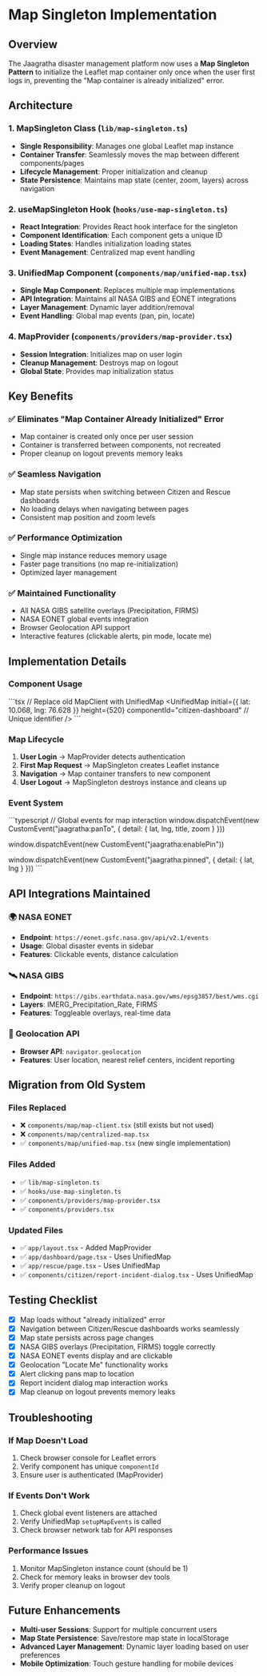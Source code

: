 # Map Singleton Implementation

## Overview

The Jaagratha disaster management platform now uses a **Map Singleton Pattern** to initialize the Leaflet map container only once when the user first logs in, preventing the "Map container is already initialized" error.

## Architecture

### 1. **MapSingleton Class** (`lib/map-singleton.ts`)
- **Single Responsibility**: Manages one global Leaflet map instance
- **Container Transfer**: Seamlessly moves the map between different components/pages
- **Lifecycle Management**: Proper initialization and cleanup
- **State Persistence**: Maintains map state (center, zoom, layers) across navigation

### 2. **useMapSingleton Hook** (`hooks/use-map-singleton.ts`)
- **React Integration**: Provides React hook interface for the singleton
- **Component Identification**: Each component gets a unique ID
- **Loading States**: Handles initialization loading states
- **Event Management**: Centralized map event handling

### 3. **UnifiedMap Component** (`components/map/unified-map.tsx`)
- **Single Map Component**: Replaces multiple map implementations
- **API Integration**: Maintains all NASA GIBS and EONET integrations
- **Layer Management**: Dynamic layer addition/removal
- **Event Handling**: Global map events (pan, pin, locate)

### 4. **MapProvider** (`components/providers/map-provider.tsx`)
- **Session Integration**: Initializes map on user login
- **Cleanup Management**: Destroys map on logout
- **Global State**: Provides map initialization status

## Key Benefits

### ✅ **Eliminates "Map Container Already Initialized" Error**
- Map container is created only once per user session
- Container is transferred between components, not recreated
- Proper cleanup on logout prevents memory leaks

### ✅ **Seamless Navigation**
- Map state persists when switching between Citizen and Rescue dashboards
- No loading delays when navigating between pages
- Consistent map position and zoom levels

### ✅ **Performance Optimization**
- Single map instance reduces memory usage
- Faster page transitions (no map re-initialization)
- Optimized layer management

### ✅ **Maintained Functionality**
- All NASA GIBS satellite overlays (Precipitation, FIRMS)
- NASA EONET global events integration
- Browser Geolocation API support
- Interactive features (clickable alerts, pin mode, locate me)

## Implementation Details

### Component Usage

\`\`\`tsx
// Replace old MapClient with UnifiedMap
<UnifiedMap 
  initial={{ lat: 10.068, lng: 76.628 }} 
  height={520} 
  componentId="citizen-dashboard" // Unique identifier
/>
\`\`\`

### Map Lifecycle

1. **User Login** → MapProvider detects authentication
2. **First Map Request** → MapSingleton creates Leaflet instance
3. **Navigation** → Map container transfers to new component
4. **User Logout** → MapSingleton destroys instance and cleans up

### Event System

\`\`\`typescript
// Global events for map interaction
window.dispatchEvent(new CustomEvent("jaagratha:panTo", { 
  detail: { lat, lng, title, zoom } 
}))

window.dispatchEvent(new CustomEvent("jaagratha:enablePin"))

window.dispatchEvent(new CustomEvent("jaagratha:pinned", { 
  detail: { lat, lng } 
}))
\`\`\`

## API Integrations Maintained

### 🌍 NASA EONET
- **Endpoint**: `https://eonet.gsfc.nasa.gov/api/v2.1/events`
- **Usage**: Global disaster events in sidebar
- **Features**: Clickable events, distance calculation

### 🛰️ NASA GIBS  
- **Endpoint**: `https://gibs.earthdata.nasa.gov/wms/epsg3857/best/wms.cgi`
- **Layers**: IMERG_Precipitation_Rate, FIRMS
- **Features**: Toggleable overlays, real-time data

### 📍 Geolocation API
- **Browser API**: `navigator.geolocation`
- **Features**: User location, nearest relief centers, incident reporting

## Migration from Old System

### Files Replaced
- ❌ `components/map/map-client.tsx` (still exists but not used)
- ❌ `components/map/centralized-map.tsx` 
- ✅ `components/map/unified-map.tsx` (new single implementation)

### Files Added
- ✅ `lib/map-singleton.ts`
- ✅ `hooks/use-map-singleton.ts`  
- ✅ `components/providers/map-provider.tsx`
- ✅ `components/providers.tsx`

### Updated Files
- ✅ `app/layout.tsx` - Added MapProvider
- ✅ `app/dashboard/page.tsx` - Uses UnifiedMap
- ✅ `app/rescue/page.tsx` - Uses UnifiedMap
- ✅ `components/citizen/report-incident-dialog.tsx` - Uses UnifiedMap

## Testing Checklist

- [x] Map loads without "already initialized" error
- [x] Navigation between Citizen/Rescue dashboards works seamlessly
- [x] Map state persists across page changes
- [x] NASA GIBS overlays (Precipitation, FIRMS) toggle correctly
- [x] NASA EONET events display and are clickable
- [x] Geolocation "Locate Me" functionality works
- [x] Alert clicking pans map to location
- [x] Report incident dialog map interaction works
- [x] Map cleanup on logout prevents memory leaks

## Troubleshooting

### If Map Doesn't Load
1. Check browser console for Leaflet errors
2. Verify component has unique `componentId`
3. Ensure user is authenticated (MapProvider)

### If Events Don't Work
1. Check global event listeners are attached
2. Verify UnifiedMap `setupMapEvents` is called
3. Check browser network tab for API responses

### Performance Issues
1. Monitor MapSingleton instance count (should be 1)
2. Check for memory leaks in browser dev tools
3. Verify proper cleanup on logout

## Future Enhancements

- **Multi-user Sessions**: Support for multiple concurrent users
- **Map State Persistence**: Save/restore map state in localStorage
- **Advanced Layer Management**: Dynamic layer loading based on user preferences
- **Mobile Optimization**: Touch gesture handling for mobile devices
